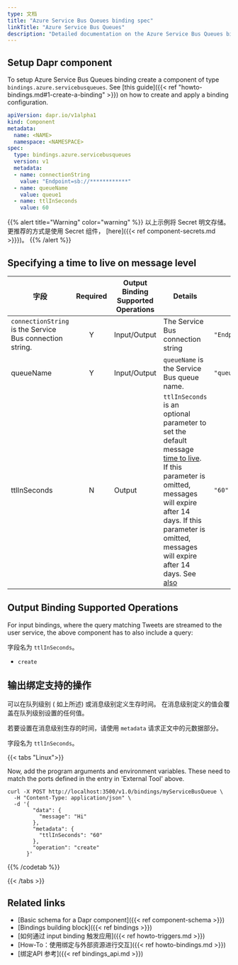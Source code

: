 ```yaml
---
type: 文档
title: "Azure Service Bus Queues binding spec"
linkTitle: "Azure Service Bus Queues"
description: "Detailed documentation on the Azure Service Bus Queues binding component"
---
```


## Setup Dapr component

To setup Azure Service Bus Queues binding create a component of type `bindings.azure.servicebusqueues`. See [this guide]({{< ref "howto-bindings.md#1-create-a-binding" >}}) on how to create and apply a binding configuration.

```yaml
apiVersion: dapr.io/v1alpha1
kind: Component
metadata:
  name: <NAME>
  namespace: <NAMESPACE>
spec:
  type: bindings.azure.servicebusqueues
  version: v1
  metadata:
  - name: connectionString
    value: "Endpoint=sb://************"
  - name: queueName
    value: queue1
  - name: ttlInSeconds
    value: 60
```

{{% alert title="Warning" color="warning" %}}
以上示例将 Secret 明文存储。 更推荐的方式是使用 Secret 组件， [here]({{< ref component-secrets.md >}}})。
{{% /alert %}}

## Specifying a time to live on message level

| 字段                                                       | Required | Output Binding Supported Operations | Details                                                                                                                                                                                                                                                                                                                                     | Example:                       |
| -------------------------------------------------------- |:--------:| ----------------------------------- | ------------------------------------------------------------------------------------------------------------------------------------------------------------------------------------------------------------------------------------------------------------------------------------------------------------------------------------------- | ------------------------------ |
| `connectionString` is the Service Bus connection string. |    Y     | Input/Output                        | The Service Bus connection string                                                                                                                                                                                                                                                                                                           | `"Endpoint=sb://************"` |
| queueName                                                |    Y     | Input/Output                        | `queueName` is the Service Bus queue name.                                                                                                                                                                                                                                                                                                  | `"queuename"`                  |
| ttlInSeconds                                             |    N     | Output                              | `ttlInSeconds` is an optional parameter to set the default message [time to live](https://docs.microsoft.com/azure/service-bus-messaging/message-expiration). If this parameter is omitted, messages will expire after 14 days. If this parameter is omitted, messages will expire after 14 days. See [also](#specifying-a-ttl-per-message) | `"60"`                         |

## Output Binding Supported Operations

For input bindings, where the query matching Tweets are streamed to the user service, the above component has to also include a query:

字段名为 `ttlInSeconds`。

- `create`

## 输出绑定支持的操作

可以在队列级别 ( 如上所述) 或消息级别定义生存时间。 在消息级别定义的值会覆盖在队列级别设置的任何值。

若要设置在消息级别生存的时间，请使用 `metadata` 请求正文中的元数据部分。

字段名为 `ttlInSeconds`。

{{< tabs "Linux">}}

Now, add the program arguments and environment variables. These need to match the ports defined in the entry in 'External Tool' above.

```shell
curl -X POST http://localhost:3500/v1.0/bindings/myServiceBusQueue \
  -H "Content-Type: application/json" \
  -d '{
        "data": {
          "message": "Hi"
        },
        "metadata": {
          "ttlInSeconds": "60"
        },
        "operation": "create"
      }'
```
{{% /codetab %}}

{{< /tabs >}}

## Related links

- [Basic schema for a Dapr component]({{< ref component-schema >}})
- [Bindings building block]({{< ref bindings >}})
- [如何通过 input binding 触发应用]({{< ref howto-triggers.md >}})
- [How-To：使用绑定与外部资源进行交互]({{< ref howto-bindings.md >}})
- [绑定API 参考]({{< ref bindings_api.md >}})
